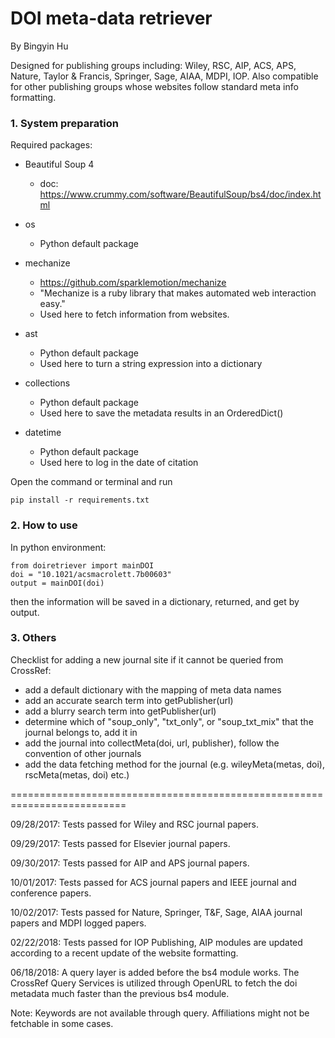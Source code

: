 # DOI meta-data retriever

By Bingyin Hu

Designed for publishing groups including:
Wiley, RSC, AIP, ACS, APS, Nature, Taylor & Francis, Springer, Sage, AIAA, MDPI,
IOP. Also compatible for other publishing groups whose websites follow standard 
meta info formatting.

### 1. System preparation

Required packages:

- Beautiful Soup 4
  - doc: https://www.crummy.com/software/BeautifulSoup/bs4/doc/index.html
    
- os
  - Python default package

- mechanize
  - https://github.com/sparklemotion/mechanize
  - "Mechanize is a ruby library that makes automated web interaction easy."
  - Used here to fetch information from websites.

- ast
  - Python default package
  - Used here to turn a string expression into a dictionary

- collections
  - Python default package
  - Used here to save the metadata results in an OrderedDict()

- datetime
  - Python default package
  - Used here to log in the date of citation

Open the command or terminal and run
```
pip install -r requirements.txt
```

### 2. How to use

In python environment:
```
from doiretriever import mainDOI
doi = "10.1021/acsmacrolett.7b00603"
output = mainDOI(doi)
```
then the information will be saved in a dictionary, returned, and get by output.


### 3. Others

Checklist for adding a new journal site if it cannot be queried from CrossRef:
- add a default dictionary with the mapping of meta data names
- add an accurate search term into getPublisher(url)
- add a blurry search term into getPublisher(url)
- determine which of "soup_only", "txt_only", or "soup_txt_mix" that the journal belongs to, add it in
- add the journal into collectMeta(doi, url, publisher), follow the convention of other journals
- add the data fetching method for the journal (e.g. wileyMeta(metas, doi), rscMeta(metas, doi) etc.)

==========================================================================

09/28/2017: Tests passed for Wiley and RSC journal papers.

09/29/2017: Tests passed for Elsevier journal papers.

09/30/2017: Tests passed for AIP and APS journal papers.

10/01/2017: Tests passed for ACS journal papers and IEEE journal and conference papers.

10/02/2017: Tests passed for Nature, Springer, T&F, Sage, AIAA journal papers and MDPI logged papers.

02/22/2018: Tests passed for IOP Publishing, AIP modules are updated according to a recent update of the website formatting.

06/18/2018: A query layer is added before the bs4 module works. The CrossRef Query Services  is utilized through OpenURL to fetch the doi metadata much faster than the previous bs4 module. 

Note: Keywords are not available through query. Affiliations might not be 
      fetchable in some cases.